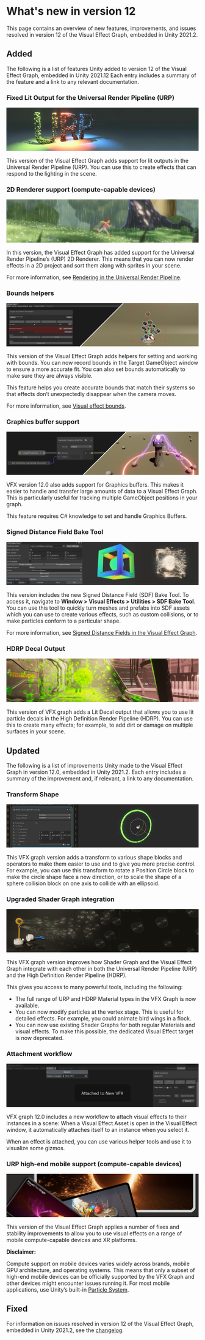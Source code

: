 # What's new in version 12

This page contains an overview of new features, improvements, and issues resolved in version 12 of the Visual Effect Graph, embedded in Unity 2021.2.


## Added

The following is a list of features Unity added to version 12 of the Visual Effect Graph, embedded in Unity 2021.12 Each entry includes a summary of the feature and a link to any relevant documentation.

### Fixed Lit Output for the Universal Render Pipeline (URP)

![img](Images/banner-urp-fixed-lit-output.png)

This version of the Visual Effect Graph adds support for lit outputs in the Universal Render Pipeline (URP). You can use this to create effects that can respond to the lighting in the scene.

### 2D Renderer support (compute-capable devices)

![img](Images/banner-2d-renderer-support.png)

In this version, the Visual Effect Graph has added support for the Universal Render Pipeline’s (URP) 2D Renderer. This means that you can now render effects in a 2D project and sort them along with sprites in your scene.

For more information, see [Rendering in the Universal Render Pipeline](https://docs.unity3d.com/Packages/com.unity.render-pipelines.universal@12.0/manual/rendering-in-universalrp.html).

### Bounds helpers

![img](Images/banner-bounds-helpers.png)

This version of the Visual Effect Graph adds helpers for setting and working with bounds. You can now record bounds in the Target GameObject window to ensure a more accurate fit. You can also set bounds automatically to make sure they are always visible.

This feature helps you create accurate bounds that match their systems so that effects don’t unexpectedly disappear when the camera moves.

For more information, see [Visual effect bounds](visual-effect-bounds.md).

### Graphics buffer support

![img](Images/banner-graphics-compute-buffer-support.png)

VFX version 12.0 also adds support for Graphics buffers. This makes it easier to handle and transfer large amounts of data to a Visual Effect Graph. This is particularly useful for tracking multiple GameObject positions in your graph.

This feature requires C# knowledge to set and handle Graphics Buffers.

### Signed Distance Field Bake Tool

![img](Images/banner-sdf-baker.png)


This version includes the new Signed Distance Field (SDF) Bake Tool. To access it, navigate to **Window > Visual Effects > Utilities > SDF Bake Tool**. You can use this tool to quickly turn meshes and prefabs into SDF assets which you can use to create various effects, such as custom collisions, or to make particles conform to a particular shape.

For more information, see [Signed Distance Fields in the Visual Effect Graph](sdf-in-vfx-graph.md).

### HDRP Decal Output

![img](Images/banner-HDRP-decal.png)

This version of VFX graph adds a Lit Decal output that allows you to use lit particle decals in the High Definition Render Pipeline (HDRP). You can use this to create many effects; for example, to add dirt or damage on multiple surfaces in your scene.


## Updated

The following is a list of improvements Unity made to the Visual Effect Graph in version 12.0, embedded in Unity 2021.2. Each entry includes a summary of the improvement and, if relevant, a link to any documentation.

### Transform Shape

![img](Images/banner-transform-shape.gif)

This VFX graph version adds a transform to various shape blocks and operators to make them easier to use and to give you more precise control. For example, you can use this transform to rotate a Position Circle block to make the circle shape face a new direction, or to scale the shape of a sphere collision block on one axis to collide with an ellipsoid.

### Upgraded Shader Graph integration

![img](Images/banner-upgraded-shadergraph.png)

This VFX graph version improves how Shader Graph and the Visual Effect Graph integrate with each other in both the Universal Render Pipeline (URP) and the High Definition Render Pipeline (HDRP).

This gives you access to many powerful tools, including the following:

- The full range of URP and HDRP Material types in the VFX Graph is now available.
- You can now modify particles at the vertex stage. This is useful for detailed effects. For example, you could animate bird wings in a flock.
- You can now use existing Shader Graphs for both regular Materials and visual effects. To make this possible, the dedicated Visual Effect target is now deprecated.

### Attachment workflow

![img](Images/banner-attachment-workflow.png)

VFX graph 12.0 includes a new workflow to attach visual effects to their instances in a scene: When a Visual Effect Asset is open in the Visual Effect window, it automatically attaches itself to an instance when you select it.

When an effect is attached, you can use various helper tools and use it to visualize some gizmos.


### URP high-end mobile support (compute-capable devices)

![img](Images/banner-urp-mobile.png)

This version of the Visual Effect Graph applies a number of fixes and stability improvements to allow you to use visual effects on a range of mobile compute-capable devices and XR platforms.

**Disclaimer:**

Compute support on mobile devices varies widely across brands, mobile GPU architecture, and operating systems. This means that only a subset of high-end mobile devices can be officially supported by the VFX Graph and other devices might encounter issues running it. For most mobile applications, use Unity’s built-in [Particle System](https://docs.unity3d.com/Manual/Built-inParticleSystem.html).

## Fixed
For information on issues resolved in version 12 of the Visual Effect Graph, embedded in Unity 2021.2, see the [changelog](../changelog/CHANGELOG.html).
